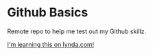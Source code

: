 Github Basics
=============
Remote repo to help me test out my Github skillz.

[I'm learning this on lynda.com!](http://lynda.com)
